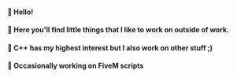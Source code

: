 #### 👋 Hello!
#### 👯 Here you'll find little things that I like to work on outside of work.
#### 🔭 C++ has my highest interest but I also work on other stuff ;)
#### 🌱 Occasionally working on FiveM scripts

<!--
**0xSavageD/0xSavageD** is a ✨ _special_ ✨ repository because its `README.md` (this file) appears on your GitHub profile.

Here are some ideas to get you started:

- 🔭 I’m currently working on ...
- 🌱 I’m currently learning ...
- 👯 I’m looking to collaborate on ...
- 🤔 I’m looking for help with ...
- 💬 Ask me about ...
- 📫 How to reach me: ...
- 😄 Pronouns: ...
- ⚡ Fun fact: ...
-->
